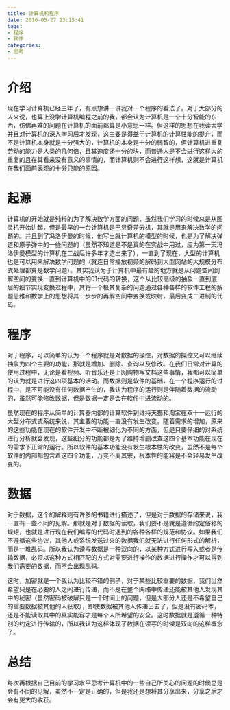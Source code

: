```yaml
---
title: 计算机和程序
date: 2016-05-27 23:15:41
tags:
- 程序
- 软件
categories:
- 思考
---
```

# 介绍
现在学习计算机已经三年了，有点想讲一讲我对一个程序的看法了。对于大部分的人来说，也算上没学计算机编程之前的我，都会认为计算机是一个十分智能的东西，仿佛再难的问题在计算机的面前都算是小意思一样。但这样的思想在我读大学并且对计算机的深入学习后才发现，这主要是得益于计算机的计算性能的提升，而不是计算机本身就是十分强大的，计算机的本身是十分的弱智的，但计算机进重复劳动的能力是人类的几何倍，且其速度还十分的块，而普通人是不会进行这样大的重复的且在其看来没有意义的事情的，而计算机则不会进行这样想，这就是计算机在我们面前表现的十分只能的原因。  

# 起源  
计算机的开始就是纯粹的为了解决数学方面的问题，虽然我们学习的时候总是从图灵机开始讲起，但是最早的一台计算机是巴贝奇差分机，其就是用来解决数学的问题的。并且到了冯洛伊曼的时候，他写出就计算机的模型的时候，也是为了解决弹道和原子弹中的一些问题的（虽然不知道是不是真的在实战中用过，应为第一天冯洛伊曼模型的计算机在二战后许多年才造出来了），一直到了现在，大型的计算机也是可以用来解决数学问题的（就连日常播放视频的解码到大型网站的大规模分布式处理都算是数学问题）。其实我认为于计算机中最有趣的地方就是从问题空间到解空间的变换一直到计算机中的01代码的转换，这个从比较高级的抽象一直到底层的细节实现变换过程中，其将一个极其复杂的问题通过各种各样的软件工程的解题思维和数学上的思想将其一步步的再解空间中变换或映射，最后变成二进制的代码。  

# 程序
对于程序，可以简单的认为一个程序就是对数据的操控，对数据的操控又可以继续抽象为四个主要的功能，那就是增加、删除、查询以及修改。在我们日常对计算的使用过程中，无论是看视频、听音乐还是上网购物写文档这些事情，我都可以简单的认为就是进行这四项基本的活动。而数据则是软件的基础，在一个程序运行的过程中，是不可能没有任何数据产生的，我认为程序的运行则是伴随着数据的流动的，虽然可能修改数据，但是数据一定是会在软件中进流动的。  

虽然现在的程序从简单的计算器内部的计算软件到维持天猫和淘宝在双十一运行的大型分布式式系统来说，其主要的功能一直没有发生改变。随着需求的增加，原来的这些功能在现在的软件开发中不断被细化为不同的方面，但是只要仔细的对系统进行分析就会发现，这些细分的功能都是为了维持增删改查这四个基本功能在现在的需求下正常的运行。所以软件的基本功能没有发生根本性的改变，虽然不是每个软件的内部都包含着这四个功能，万变不离其宗，根本性的能容是不会轻易发生改变的。

# 数据
对于数据，这个的解释则有许多的书籍进行描述了，但是对于数据的存储来说，我一直有一些不同的见解。那就是对于数据的读取，我们要不是就是遵循约定俗称的规矩，也就是进行现在我们编写的代码时遇到的各种各样的规范和协议。如果我们不遵循这些协议，其他人或系统发送过来的数据我们就无法进行任何形式的解析，而是一堆乱码。所以我认为读写数据是一种双向的，以某种方式进行写入或者是传输数据，必须以这种方式相匹配的方式对需要进行操作的数据进行操作才可以得到我们需要的数据，而不会出现乱码。  

这时，加密就是一个我认为比较不错的例子，对于某些比较重要的数据，我们当然希望只是在必要的人之间进行传递，而不是在整个网络中传递还能被其他人发现其中的秘密（虽然密码被破解只是一个时间上的问题，但是大部分人还是不希望自己的重要数据被其他的人获取），即使数据被其他人传递出去了，但是没有密码本，还是不能读取其中的真实能容才是每个人所希望的安全。这时数据就是遵循一种特别的约定进行传输的，所以我认为这样体现了数据在读写的时候是双向的这样概念了。  

# 总结
每次再根据自己目前的学习水平思考计算机中的一些自己所关心的问题的时候总是会有不同的见解，虽然不一定是正确的，但是我还是想将其分享出来，分享之后才会有更大的收获。

